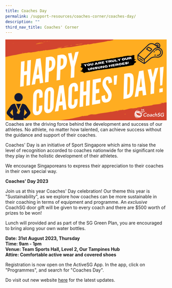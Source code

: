 ```yaml
---
title: Coaches Day
permalink: /support-resources/coaches-corner/coaches-day/
description: ""
third_nav_title: Coaches' Corner
---
```

![](/images/Support/Coache's%20Corner/Coaches's%20Day%20Website%20Banner.png)
Coaches are the driving force behind the development and success of our athletes. No athlete, no matter how talented, can achieve success without the guidance and support of their coaches.

Coaches' Day is an initiative of Sport Singapore which aims to raise the level of recognition accorded to coaches nationwide for the significant role they play in the holistic development of their athletes.

We encourage Singaporeans to express their appreciation to their coaches in their own special way.

**Coaches' Day 2023**

Join us at this&nbsp;year Coaches' Day celebration! Our theme this year is "Sustainability", as we explore how coaches can be more sustainable in their coaching in terms of equipment and programme. An&nbsp;*exclusive*&nbsp; CoachSG door gift will be given to every coach and there are $500 worth of prizes to be won!

Lunch will provided and as part of the SG Green Plan, you are encouraged to bring along your own water bottles.&nbsp;

**Date: 31st August 2023, Thursday**
<br>
**Time: 9am - 1pm**
<br>
**Venue: Team Sports Hall, Level 2, Our Tampines Hub**
<br>
**Attire: Comfortable active wear and covered shoes**

Registration is now open on the ActiveSG App.
In the app, click on "Programmes", and search for "Coaches Day".

Do visit out new website&nbsp;[here](https://coachsg.sportsingapore.gov.sg/)&nbsp;for the latest updates.